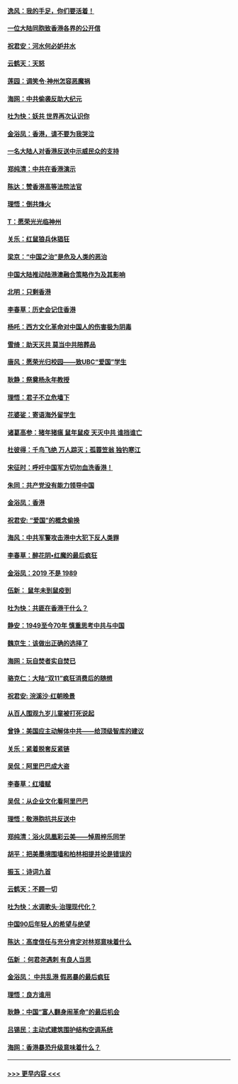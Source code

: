 #### [逸风：我的手足，你们要活着！](../pages/nsc993/n11676352.md?t=11241455) 
#### [一位大陆同胞致香港各界的公开信](../pages/nsc993/n11675761.md?t=11241455) 
#### [祝君安：河水何必妒井水](../pages/nsc993/n11675746.md?t=11241455) 
#### [云鹤天：天怒](../pages/nsc993/n11675718.md?t=11241455) 
#### [莲园：调笑令‧神州怎容恶魔祸](../pages/nsc993/n11675648.md?t=11241455) 
#### [海网：中共偷袭反助大纪元](../pages/nsc993/n11673515.md?t=11241455) 
#### [吐为快：妖共 世界再次认识你](../pages/nsc993/n11673506.md?t=11241455) 
#### [金浴凤：香港，请不要为我哭泣](../pages/nsc993/n11673248.md?t=11241455) 
#### [一名大陆人对香港反送中示威民众的支持](../pages/nsc993/n11672615.md?t=11241455) 
#### [郑纯清：中共在香港演示](../pages/nsc993/n11670539.md?t=11241455) 
#### [陈达：赞香港高等法院法官](../pages/nsc993/n11669542.md?t=11241455) 
#### [理悟：倒共烽火](../pages/nsc993/n11668844.md?t=11241455) 
#### [T：愿荣光光临神州](../pages/nsc993/n11668421.md?t=11241455) 
#### [关乐：红鼠狼兵休猖狂](../pages/nsc993/n11668378.md?t=11241455) 
#### [梁京：“中国之治”是危及人类的恶治](../pages/nsc993/n11668328.md?t=11241455) 
#### [中国大陆推动陆港澳融合策略作为及其影响](../pages/nsc993/n11668157.md?t=11241455) 
#### [北明：只剩香港](../pages/nsc993/n11668002.md?t=11241455) 
#### [李春草：历史会记住香港](../pages/nsc993/n11667927.md?t=11241455) 
#### [杨吒：西方文化革命对中国人的伤害极为阴毒](../pages/nsc993/n11664521.md?t=11241455) 
#### [雪绮：助天灭共 莫当中共陪葬品](../pages/nsc993/n11662650.md?t=11241455) 
#### [唐风：愿荣光归校园——致UBC“爱国”学生](../pages/nsc993/n11662194.md?t=11241455) 
#### [耿静：祭奠杨永年教授](../pages/nsc993/n11662514.md?t=11241455) 
#### [理悟：君子不立危墙下](../pages/nsc993/n11662172.md?t=11241455) 
#### [花婆娑：寄语海外留学生](../pages/nsc993/n11662121.md?t=11241455) 
#### [诸葛高参：猪年猪瘟 鼠年鼠疫 天灭中共 谁挡谁亡](../pages/nsc993/n11661980.md?t=11241455) 
#### [杜彼得：千鸟飞绝 万人踪灭；孤蓑笠翁 独钓寒江](../pages/nsc993/n11661170.md?t=11241455) 
#### [宋征时：呼吁中国军方切勿血洗香港！](../pages/nsc993/n11415318.md?t=11241455) 
#### [朱同：共产党没有能力领导中国](../pages/nsc993/n11660421.md?t=11241455) 
#### [金浴凤：香港](../pages/nsc993/n11660419.md?t=11241455) 
#### [祝君安: “爱国”的概念偷换](../pages/nsc993/n11659706.md?t=11241455) 
#### [海风：中共军警攻击港中大犯下反人类罪](../pages/nsc993/n11659632.md?t=11241455) 
#### [李春草：醉花阴•红魔的最后疯狂](../pages/nsc993/n11659287.md?t=11241455) 
#### [金浴凤：2019 不是 1989](../pages/nsc993/n11657663.md?t=11241455) 
#### [伍新： 鼠年未到鼠疫到](../pages/nsc993/n11655098.md?t=11241455) 
#### [吐为快：共匪在香港干什么？](../pages/nsc993/n11654891.md?t=11241455) 
#### [静安：1949至今70年 慎重思考中共与中国](../pages/nsc993/n11651244.md?t=11241455) 
#### [魏京生：该做出正确的选择了](../pages/nsc993/n11653084.md?t=11241455) 
#### [海网：玩自焚者实自焚已](../pages/nsc993/n11652423.md?t=11241455) 
#### [骆克仁：大陆“双11”疯狂消费后的随想](../pages/nsc993/n11652305.md?t=11241455) 
#### [祝君安: 浣溪沙·红朝晚景](../pages/nsc993/n11652258.md?t=11241455) 
#### [从百人围观九岁儿童被打死说起](../pages/nsc993/n11651030.md?t=11241455) 
#### [曾铮：美国应主动解体中共——给顶级智库的建议](../pages/nsc993/n11649888.md?t=11241455) 
#### [关乐：紧着脱套反紧链](../pages/nsc993/n11649069.md?t=11241455) 
#### [吴侃：阿里巴巴成大盗](../pages/nsc993/n11645523.md?t=11241455) 
#### [李春草：红墙赋](../pages/nsc993/n11646389.md?t=11241455) 
#### [吴侃：从企业文化看阿里巴巴](../pages/nsc993/n11645476.md?t=11241455) 
#### [理悟：敬港胞抗共反送中](../pages/nsc993/n11645466.md?t=11241455) 
#### [郑纯清：浴火凤凰彩云美——悼周梓乐同学](../pages/nsc993/n11645155.md?t=11241455) 
#### [胡平：把美墨境围墙和柏林相提并论是错误的](../pages/nsc993/n11645134.md?t=11241455) 
#### [振玉：诗词九首](../pages/nsc993/n11644081.md?t=11241455) 
#### [云鹤天：不顾一切](../pages/nsc993/n11643508.md?t=11241455) 
#### [吐为快：水调歌头·治理现代化？](../pages/nsc993/n11643485.md?t=11241455) 
#### [中国90后年轻人的希望与绝望](../pages/nsc993/n11642317.md?t=11241455) 
#### [陈达：高度信任与充分肯定对林郑意味着什么](../pages/nsc993/n11641441.md?t=11241455) 
#### [伍新 ：何君尧遇刺 有良人当思](../pages/nsc993/n11641503.md?t=11241455) 
#### [金浴凤： 中共乱港  假恶暴的最后疯狂](../pages/nsc993/n11641495.md?t=11241455) 
#### [理悟：良方谁用](../pages/nsc993/n11641463.md?t=11241455) 
#### [耿静：中国“富人翻身闹革命”的最后机会](../pages/nsc993/n11640655.md?t=11241455) 
#### [吕锡民：主动式建筑围护结构空调系统](../pages/nsc993/n11640168.md?t=11241455) 
#### [海网：香港暴恐升级意味着什么？](../pages/nsc993/n11635904.md?t=11241455) 

----
#### [ >>> 更早内容 <<< ](../indexes/nsc993-earlier.md)
